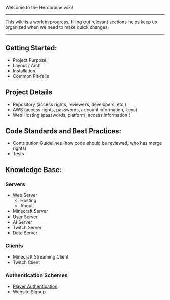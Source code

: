 Welcome to the Herobraine wiki!

***

This wiki is a work in progress, filling out relevant sections helps keep us organized when we need to make quick changes.

***

## Getting Started:
* Project Purpose
* Layout / Arch
* Installation
* Common Pit-falls

## Project Details 
* Repository (access rights, reviewers, developers, etc.)
* AWS (access rights, passwords, account information, keys)
* Web Hosting (passwords, platform, access information )



## Code Standards and Best Practices:
* Contribution Guidelines (how code should be reviewed, who has merge rights)
* Tests


## Knowledge Base:
### Servers
* Web Server
    * Hosting
    * About
* Minecraft Server
* User Server
* AI Server
* Twitch Server
* Data Server
### Clients
* Minecraft Streaming Client
* Twitch Client
### Authentication Schemes
* [Player Authentication](https://github.com/MadcowD/Herobraine/wiki/Player-Authentication)
* Website Signup

